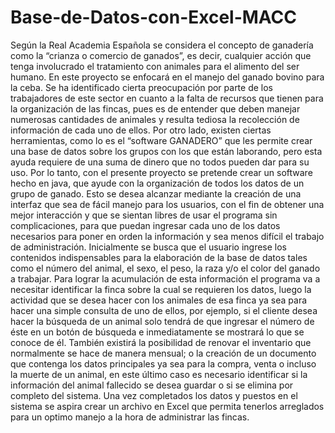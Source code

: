 # Base-de-Datos-con-Excel-MACC
Según la Real Academia Española se considera el concepto de ganadería como la “crianza o comercio de ganados”, es decir, cualquier acción que tenga involucrado el tratamiento con animales para el alimento del ser humano. En este proyecto se enfocará en el manejo del ganado bovino para la ceba.  Se ha identificado cierta preocupación por parte de los trabajadores de este sector en cuanto a la falta de recursos que tienen para la organización de las fincas, pues es de entender que deben manejar numerosas cantidades de animales y resulta tediosa la recolección de información de cada uno de ellos. Por otro lado, existen ciertas herramientas, como lo es el “software GANADERO” que les permite crear una base de datos sobre los grupos con los que están laborando, pero esta ayuda requiere de una suma de dinero que no todos pueden dar para su uso. Por lo tanto, con el presente proyecto se pretende crear un software hecho en java, que ayude con la organización de todos los datos de un grupo de ganado. Esto se desea alcanzar mediante la creación de una interfaz que sea de fácil manejo para los usuarios, con el fin de obtener una mejor interacción y que se sientan libres de usar el programa sin complicaciones, para que puedan ingresar cada uno de los datos necesarios para poner en orden la información y sea menos difícil el trabajo de administración.  Inicialmente se busca que el usuario ingrese los contenidos indispensables para la elaboración de la base de datos tales como el número del animal, el sexo, el peso, la raza y/o el color del ganado a trabajar. Para lograr la acumulación de esta información el programa va a necesitar identificar la finca sobre la cual se requieren los datos, luego la actividad que se desea hacer con los animales de esa finca ya sea para hacer una simple consulta de uno de ellos, por ejemplo, si el cliente desea hacer la búsqueda de un animal solo tendrá de que ingresar el número de éste en un botón de búsqueda e inmediatamente se mostrará lo que se conoce de él. También existirá la posibilidad de renovar el inventario que normalmente se hace de manera mensual; o la creación de un documento que contenga los datos principales ya sea para la compra, venta o incluso la muerte de un animal, en este último caso es necesario identificar si la información del animal fallecido se desea guardar o si se elimina por completo del sistema.  Una vez completados los datos y puestos en el sistema se aspira crear un archivo en Excel que permita tenerlos arreglados para un optimo manejo a la hora de administrar las fincas.

